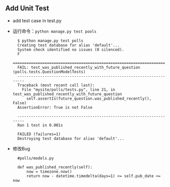 ## Add Unit Test
- add test case in test.py
- 运行命令：`python manage.py test pools`

        $ python manage.py test polls
        Creating test database for alias 'default'...
        System check identified no issues (0 silenced).
        F
        ======================================================================
        FAIL: test_was_published_recently_with_future_question (polls.tests.QuestionModelTests)
        ----------------------------------------------------------------------
        Traceback (most recent call last):
          File "mysite/polls/tests.py", line 21, in test_was_published_recently_with_future_question
            self.assertIs(future_question.was_published_recently(), False)
        AssertionError: True is not False
        
        ----------------------------------------------------------------------
        Ran 1 test in 0.001s
        
        FAILED (failures=1)
        Destroying test database for alias 'default'...
- 修改Bug

        #polls/models.py
        
        def was_published_recently(self):
            now = timezone.now()
            return now - datetime.timedelta(days=1) <= self.pub_date <= now